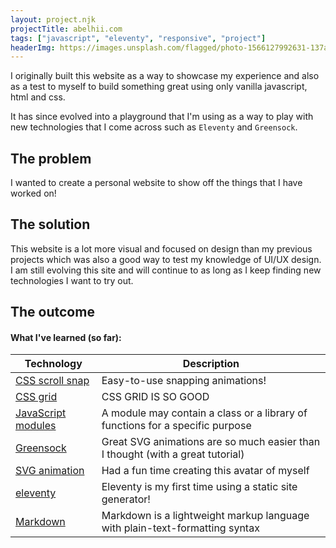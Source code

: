 ```yaml
---
layout: project.njk
projectTitle: abelhii.com
tags: ["javascript", "eleventy", "responsive", "project"]
headerImg: https://images.unsplash.com/flagged/photo-1566127992631-137a642a90f4?ixlib=rb-1.2.1&ixid=eyJhcHBfaWQiOjEyMDd9&auto=format&fit=crop&w=1350&q=80
---
```


<!-- excerpt start -->

I originally built this website as a way to showcase my experience and also as a test to myself to build something great using only vanilla javascript, html and css.

<!-- excerpt end -->

It has since evolved into a playground that I'm using as a way to play with new technologies that I come across such as `Eleventy` and `Greensock`.

## The problem

I wanted to create a personal website to show off the things that I have worked on!

## The solution

This website is a lot more visual and focused on design than my previous projects which was also a good way to test my knowledge of UI/UX design.
I am still evolving this site and will continue to as long as I keep finding new technologies I want to try out.

## The outcome

#### What I've learned (so far):

| Technology                                                                                  | Description                                                                    |
| ------------------------------------------------------------------------------------------- | ------------------------------------------------------------------------------ |
| [CSS scroll snap](https://developer.mozilla.org/en-US/docs/Web/CSS/scroll-snap-type)        | Easy-to-use snapping animations!                                               |
| [CSS grid](https://youtu.be/7kVeCqQCxlk)                                                    | CSS GRID IS SO GOOD                                                            |
| [JavaScript modules](https://developer.mozilla.org/en-US/docs/Web/JavaScript/Guide/Modules) | A module may contain a class or a library of functions for a specific purpose  |
| [Greensock](https://www.cassie.codes/posts/making-a-lil-me-part-1/)                         | Great SVG animations are so much easier than I thought (with a great tutorial) |
| [SVG animation](https://codepen.io/abelhii/pen/XWXGBJR)                                     | Had a fun time creating this avatar of myself                                  |
| [eleventy](https://www.11ty.dev/)                                                           | Eleventy is my first time using a static site generator!                       |
| [Markdown](https://daringfireball.net/projects/markdown/syntax)                             | Markdown is a lightweight markup language with plain-text-formatting syntax    |
